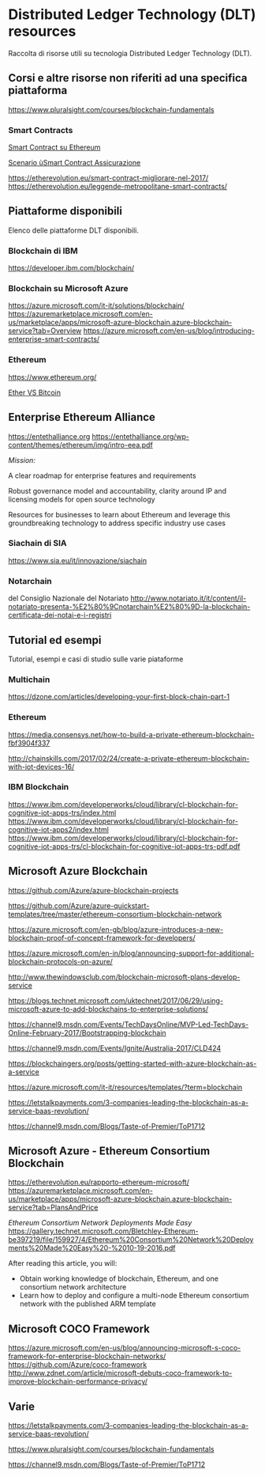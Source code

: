 # Distributed Ledger Technology (DLT) resources
Raccolta di risorse utili su tecnologia Distributed Ledger Technology (DLT).

## Corsi e altre risorse non riferiti ad una specifica piattaforma

https://www.pluralsight.com/courses/blockchain-fundamentals

### Smart Contracts
[Smart Contract su Ethereum](https://etherevolution.eu/ethereum-smart-contract/)

[Scenario ùSmart Contract Assicurazione](https://etherevolution.eu/assicurazione-su-ethereum/)

https://etherevolution.eu/smart-contract-migliorare-nel-2017/
https://etherevolution.eu/leggende-metropolitane-smart-contracts/

## Piattaforme disponibili

Elenco delle piattaforme DLT disponibili.

### Blockchain di IBM

https://developer.ibm.com/blockchain/

### Blockchain su Microsoft Azure

https://azure.microsoft.com/it-it/solutions/blockchain/
https://azuremarketplace.microsoft.com/en-us/marketplace/apps/microsoft-azure-blockchain.azure-blockchain-service?tab=Overview
https://azure.microsoft.com/en-us/blog/introducing-enterprise-smart-contracts/


### Ethereum

https://www.ethereum.org/

[Ether VS Bitcoin](https://etherevolution.eu/perche-comprare-ether/)



## Enterprise Ethereum Alliance

https://entethalliance.org 
https://entethalliance.org/wp-content/themes/ethereum/img/intro-eea.pdf

*Mission:*

A clear roadmap for enterprise features and requirements

Robust governance model and accountability, clarity around IP and licensing models for open source technology

Resources for businesses to learn about Ethereum and leverage this groundbreaking technology to address specific industry use cases

### Siachain di SIA

https://www.sia.eu/it/innovazione/siachain

### Notarchain 

del Consiglio Nazionale del Notariato
http://www.notariato.it/it/content/il-notariato-presenta-%E2%80%9Cnotarchain%E2%80%9D-la-blockchain-certificata-dei-notai-e-i-registri 

## Tutorial ed esempi

Tutorial, esempi e casi di studio sulle varie piataforme

### Multichain

https://dzone.com/articles/developing-your-first-block-chain-part-1


### Ethereum

https://media.consensys.net/how-to-build-a-private-ethereum-blockchain-fbf3904f337

http://chainskills.com/2017/02/24/create-a-private-ethereum-blockchain-with-iot-devices-16/

### IBM Blockchain

https://www.ibm.com/developerworks/cloud/library/cl-blockchain-for-cognitive-iot-apps-trs/index.html
https://www.ibm.com/developerworks/cloud/library/cl-blockchain-for-cognitive-iot-apps2/index.html
https://www.ibm.com/developerworks/cloud/library/cl-blockchain-for-cognitive-iot-apps-trs/cl-blockchain-for-cognitive-iot-apps-trs-pdf.pdf



## Microsoft Azure Blockchain

https://github.com/Azure/azure-blockchain-projects

https://github.com/Azure/azure-quickstart-templates/tree/master/ethereum-consortium-blockchain-network

https://azure.microsoft.com/en-gb/blog/azure-introduces-a-new-blockchain-proof-of-concept-framework-for-developers/

https://azure.microsoft.com/en-in/blog/announcing-support-for-additional-blockchain-protocols-on-azure/

http://www.thewindowsclub.com/blockchain-microsoft-plans-develop-service

https://blogs.technet.microsoft.com/uktechnet/2017/06/29/using-microsoft-azure-to-add-blockchains-to-enterprise-solutions/

https://channel9.msdn.com/Events/TechDaysOnline/MVP-Led-TechDays-Online-February-2017/Bootstrapping-blockchain

https://channel9.msdn.com/Events/Ignite/Australia-2017/CLD424

https://blockchaingers.org/posts/getting-started-with-azure-blockchain-as-a-service

https://azure.microsoft.com/it-it/resources/templates/?term=blockchain

https://letstalkpayments.com/3-companies-leading-the-blockchain-as-a-service-baas-revolution/

https://channel9.msdn.com/Blogs/Taste-of-Premier/ToP1712

## Microsoft Azure -  Ethereum Consortium Blockchain
https://etherevolution.eu/rapporto-ethereum-microsoft/
https://azuremarketplace.microsoft.com/en-us/marketplace/apps/microsoft-azure-blockchain.azure-blockchain-service?tab=PlansAndPrice

*Ethereum Consortium Network Deployments Made Easy*
https://gallery.technet.microsoft.com/Bletchley-Ethereum-be397219/file/159927/4/Ethereum%20Consortium%20Network%20Deployments%20Made%20Easy%20-%2010-19-2016.pdf

After reading this article, you will:
- Obtain working knowledge of blockchain, Ethereum, and one consortium network architecture
- Learn how to deploy and configure a multi-node Ethereum consortium network with the published ARM template 


## Microsoft COCO Framework

https://azure.microsoft.com/en-us/blog/announcing-microsoft-s-coco-framework-for-enterprise-blockchain-networks/
https://github.com/Azure/coco-framework
http://www.zdnet.com/article/microsoft-debuts-coco-framework-to-improve-blockchain-performance-privacy/

## Varie

https://letstalkpayments.com/3-companies-leading-the-blockchain-as-a-service-baas-revolution/

https://www.pluralsight.com/courses/blockchain-fundamentals

https://channel9.msdn.com/Blogs/Taste-of-Premier/ToP1712
